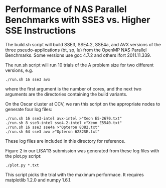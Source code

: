Performance of NAS Parallel Benchmarks with SSE3 vs. Higher SSE Instructions
============================================================================

The build.sh script will build SSE3, SSE4.2, SSE4a, and AVX versions of the
three pseudo-applications (bt, sp, lu) from the OpenMP NAS Parallel Benchmarks.
Some versions use gcc 4.7.2 and others ifort 2011.11.339.

The run.sh script will run 10 trials of the A problem size for two
different versions, e.g.

    ./run.sh 16 sse3 avx

where the first argument is the number of cores, and the next two arguments
are the directories containing the build variants.

On the Oscar cluster at CCV, we ran this script on the appropriate nodes to
generate four log files:

    ./run.sh 16 sse3-intel avx-intel >"Xeon E5-2670.txt"
    ./run.sh 8 sse3-intel sse4.2-intel >"Xeon E5540.txt"
    ./run.sh 16 sse3 sse4a >"Opteron 8382.txt"
    ./run.sh 64 sse3 avx >"Opteron 6282SE.txt"

These log files are included in this directory for reference.

Figure 2 in our LISA'13 submission was generated from these log files with
the plot.py script:

    ./plot.py *.txt

This script picks the trial with the maximum performace.  It requires
matplotlib 1.2.0 and numpy 1.6.1.


